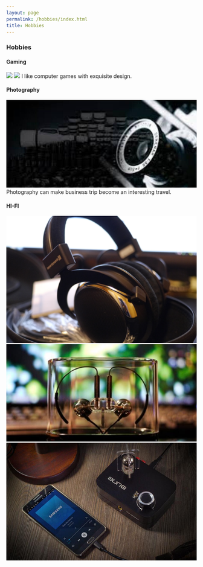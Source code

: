 ```yaml
---
layout: page
permalink: /hobbies/index.html
title: Hobbies
---
```


### Hobbies

#### Gaming

<img src="http://img.blog.csdn.net/20171011191033744?watermark/2/text/aHR0cDovL2Jsb2cuY3Nkbi5uZXQvdXNlbHlt/font/5a6L5L2T/fontsize/400/fill/I0JBQkFCMA==/dissolve/70/gravity/SouthEast" class="floatpic">
<img src="http://img.blog.csdn.net/20171011191112843?watermark/2/text/aHR0cDovL2Jsb2cuY3Nkbi5uZXQvdXNlbHlt/font/5a6L5L2T/fontsize/400/fill/I0JBQkFCMA==/dissolve/70/gravity/SouthEast" class="floatpic">
I like computer games with exquisite design.
<div class="third">
</div>
<div class="third">
</div>

#### Photography

<img src="/images/photo.jpg" class="floatpic">
Photography can make business trip become an interesting travel.



#### HI-FI

<div class="third">
<img src="/images/hifi1.jpg">
<img src="/images/hifi2.jpg">
<img src="/images/hifi3.jpg">
</div>








